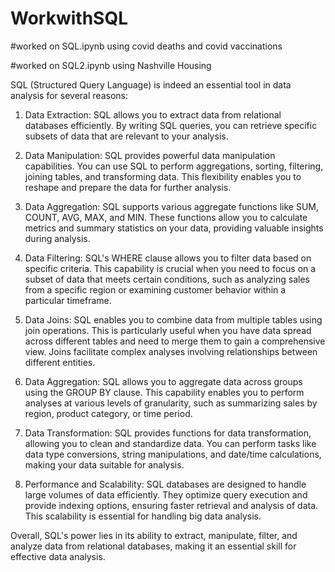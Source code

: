 # WorkwithSQL

#worked on SQL.ipynb using covid deaths and covid vaccinations


#worked on SQL2.ipynb using Nashville Housing

SQL (Structured Query Language) is indeed an essential tool in data analysis for several reasons:

1. Data Extraction: SQL allows you to extract data from relational databases efficiently. By writing SQL queries, you can retrieve specific subsets of data that are relevant to your analysis.

2. Data Manipulation: SQL provides powerful data manipulation capabilities. You can use SQL to perform aggregations, sorting, filtering, joining tables, and transforming data. This flexibility enables you to reshape and prepare the data for further analysis.

3. Data Aggregation: SQL supports various aggregate functions like SUM, COUNT, AVG, MAX, and MIN. These functions allow you to calculate metrics and summary statistics on your data, providing valuable insights during analysis.

4. Data Filtering: SQL's WHERE clause allows you to filter data based on specific criteria. This capability is crucial when you need to focus on a subset of data that meets certain conditions, such as analyzing sales from a specific region or examining customer behavior within a particular timeframe.

5. Data Joins: SQL enables you to combine data from multiple tables using join operations. This is particularly useful when you have data spread across different tables and need to merge them to gain a comprehensive view. Joins facilitate complex analyses involving relationships between different entities.

6. Data Aggregation: SQL allows you to aggregate data across groups using the GROUP BY clause. This capability enables you to perform analyses at various levels of granularity, such as summarizing sales by region, product category, or time period.

7. Data Transformation: SQL provides functions for data transformation, allowing you to clean and standardize data. You can perform tasks like data type conversions, string manipulations, and date/time calculations, making your data suitable for analysis.

8. Performance and Scalability: SQL databases are designed to handle large volumes of data efficiently. They optimize query execution and provide indexing options, ensuring faster retrieval and analysis of data. This scalability is essential for handling big data analysis.

Overall, SQL's power lies in its ability to extract, manipulate, filter, and analyze data from relational databases, making it an essential skill for effective data analysis.